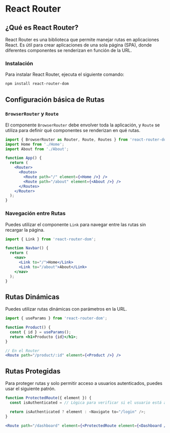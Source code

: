 # React Router

## ¿Qué es React Router?

React Router es una biblioteca que permite manejar rutas en aplicaciones React. Es útil para crear aplicaciones de una sola página (SPA), donde diferentes componentes se renderizan en función de la URL.

### Instalación

Para instalar React Router, ejecuta el siguiente comando:

```bash
npm install react-router-dom
```

## Configuración básica de Rutas

### `BrowserRouter` y `Route`

El componente `BrowserRouter` debe envolver toda la aplicación, y `Route` se utiliza para definir qué componentes se renderizan en qué rutas.

```jsx
import { BrowserRouter as Router, Route, Routes } from 'react-router-dom';
import Home from './Home';
import About from './About';

function App() {
  return (
    <Router>
      <Routes>
        <Route path="/" element={<Home />} />
        <Route path="/about" element={<About />} />
      </Routes>
    </Router>
  );
}
```

### Navegación entre Rutas

Puedes utilizar el componente `Link` para navegar entre las rutas sin recargar la página.

```jsx
import { Link } from 'react-router-dom';

function Navbar() {
  return (
    <nav>
      <Link to="/">Home</Link>
      <Link to="/about">About</Link>
    </nav>
  );
}
```

## Rutas Dinámicas

Puedes utilizar rutas dinámicas con parámetros en la URL.

```jsx
import { useParams } from 'react-router-dom';

function Product() {
  const { id } = useParams();
  return <h1>Producto {id}</h1>;
}

// En el Router
<Route path="/product/:id" element={<Product />} />
```

## Rutas Protegidas

Para proteger rutas y solo permitir acceso a usuarios autenticados, puedes usar el siguiente patrón.

```jsx
function ProtectedRoute({ element }) {
  const isAuthenticated = // Lógica para verificar si el usuario está autenticado

  return isAuthenticated ? element : <Navigate to="/login" />;
}

<Route path="/dashboard" element={<ProtectedRoute element={<Dashboard />} />} />
```
